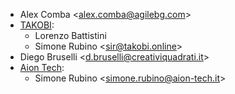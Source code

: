 - Alex Comba \<<alex.comba@agilebg.com>\>
- [TAKOBI](https://takobi.online):
  - Lorenzo Battistini
  - Simone Rubino \<<sir@takobi.online>\>
- Diego Bruselli \<<d.bruselli@creativiquadrati.it>\>
- [Aion Tech](https://aiontech.company/):
  - Simone Rubino \<<simone.rubino@aion-tech.it>\>
